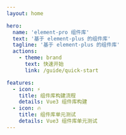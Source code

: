 ```yaml
---
layout: home

hero:
  name: 'element-pro 组件库'
  text: '基于 element-plus 的组件库'
  tagline: '基于 element-plus 的组件库'
  actions:
    - theme: brand
      text: 快速开始
      link: /guide/quick-start

features:
  - icon: ⚡️
    title: 组件库构建流程
    details: Vue3 组件库构建
  - icon: 🔥
    title: 组件库单元测试
    details: Vue3 组件库单元测试
---
```


